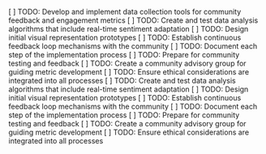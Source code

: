 [ ] TODO: Develop and implement data collection tools for community feedback and engagement metrics
[ ] TODO: Create and test data analysis algorithms that include real-time sentiment adaptation
[ ] TODO: Design initial visual representation prototypes
[ ] TODO: Establish continuous feedback loop mechanisms with the community
[ ] TODO: Document each step of the implementation process
[ ] TODO: Prepare for community testing and feedback
[ ] TODO: Create a community advisory group for guiding metric development
[ ] TODO: Ensure ethical considerations are integrated into all processes
[ ] TODO: Create and test data analysis algorithms that include real-time sentiment adaptation
[ ] TODO: Design initial visual representation prototypes
[ ] TODO: Establish continuous feedback loop mechanisms with the community
[ ] TODO: Document each step of the implementation process
[ ] TODO: Prepare for community testing and feedback
[ ] TODO: Create a community advisory group for guiding metric development
[ ] TODO: Ensure ethical considerations are integrated into all processes